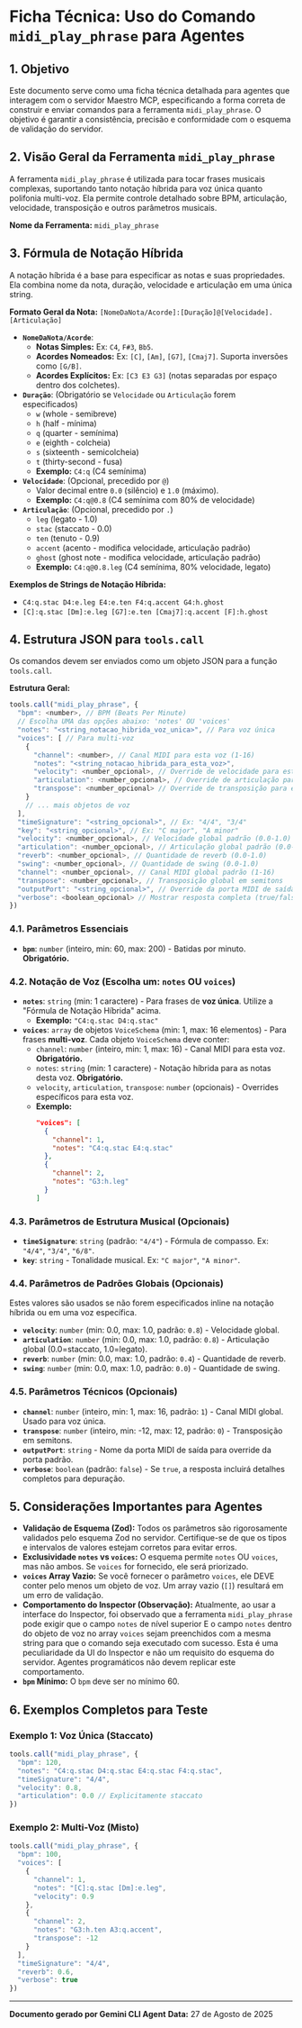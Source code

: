 # Ficha Técnica: Uso do Comando `midi_play_phrase` para Agentes

## 1. Objetivo

Este documento serve como uma ficha técnica detalhada para agentes que interagem com o servidor Maestro MCP, especificando a forma correta de construir e enviar comandos para a ferramenta `midi_play_phrase`. O objetivo é garantir a consistência, precisão e conformidade com o esquema de validação do servidor.

## 2. Visão Geral da Ferramenta `midi_play_phrase`

A ferramenta `midi_play_phrase` é utilizada para tocar frases musicais complexas, suportando tanto notação híbrida para voz única quanto polifonia multi-voz. Ela permite controle detalhado sobre BPM, articulação, velocidade, transposição e outros parâmetros musicais.

**Nome da Ferramenta:** `midi_play_phrase`

## 3. Fórmula de Notação Híbrida

A notação híbrida é a base para especificar as notas e suas propriedades. Ela combina nome da nota, duração, velocidade e articulação em uma única string.

**Formato Geral da Nota:** `[NomeDaNota/Acorde]:[Duração]@[Velocidade].[Articulação]`

*   **`NomeDaNota/Acorde`**:
    *   **Notas Simples:** Ex: `C4`, `F#3`, `Bb5`.
    *   **Acordes Nomeados:** Ex: `[C]`, `[Am]`, `[G7]`, `[Cmaj7]`. Suporta inversões como `[G/B]`.
    *   **Acordes Explícitos:** Ex: `[C3 E3 G3]` (notas separadas por espaço dentro dos colchetes).
*   **`Duração`**: (Obrigatório se `Velocidade` ou `Articulação` forem especificados)
    *   `w` (whole - semibreve)
    *   `h` (half - mínima)
    *   `q` (quarter - semínima)
    *   `e` (eighth - colcheia)
    *   `s` (sixteenth - semicolcheia)
    *   `t` (thirty-second - fusa)
    *   **Exemplo:** `C4:q` (C4 semínima)
*   **`Velocidade`**: (Opcional, precedido por `@`)
    *   Valor decimal entre `0.0` (silêncio) e `1.0` (máximo).
    *   **Exemplo:** `C4:q@0.8` (C4 semínima com 80% de velocidade)
*   **`Articulação`**: (Opcional, precedido por `.`)
    *   `leg` (legato - 1.0)
    *   `stac` (staccato - 0.0)
    *   `ten` (tenuto - 0.9)
    *   `accent` (acento - modifica velocidade, articulação padrão)
    *   `ghost` (ghost note - modifica velocidade, articulação padrão)
    *   **Exemplo:** `C4:q@0.8.leg` (C4 semínima, 80% velocidade, legato)

**Exemplos de Strings de Notação Híbrida:**

*   `C4:q.stac D4:e.leg E4:e.ten F4:q.accent G4:h.ghost`
*   `[C]:q.stac [Dm]:e.leg [G7]:e.ten [Cmaj7]:q.accent [F]:h.ghost`

## 4. Estrutura JSON para `tools.call`

Os comandos devem ser enviados como um objeto JSON para a função `tools.call`.

**Estrutura Geral:**

```javascript
tools.call("midi_play_phrase", {
  "bpm": <number>, // BPM (Beats Per Minute)
  // Escolha UMA das opções abaixo: 'notes' OU 'voices'
  "notes": "<string_notacao_hibrida_voz_unica>", // Para voz única
  "voices": [ // Para multi-voz
    {
      "channel": <number>, // Canal MIDI para esta voz (1-16)
      "notes": "<string_notacao_hibrida_para_esta_voz>",
      "velocity": <number_opcional>, // Override de velocidade para esta voz
      "articulation": <number_opcional>, // Override de articulação para esta voz
      "transpose": <number_opcional> // Override de transposição para esta voz
    }
    // ... mais objetos de voz
  ],
  "timeSignature": "<string_opcional>", // Ex: "4/4", "3/4"
  "key": "<string_opcional>", // Ex: "C major", "A minor"
  "velocity": <number_opcional>, // Velocidade global padrão (0.0-1.0)
  "articulation": <number_opcional>, // Articulação global padrão (0.0-1.0)
  "reverb": <number_opcional>, // Quantidade de reverb (0.0-1.0)
  "swing": <number_opcional>, // Quantidade de swing (0.0-1.0)
  "channel": <number_opcional>, // Canal MIDI global padrão (1-16)
  "transpose": <number_opcional>, // Transposição global em semitons
  "outputPort": "<string_opcional>", // Override da porta MIDI de saída
  "verbose": <boolean_opcional> // Mostrar resposta completa (true/false)
})
```

### 4.1. Parâmetros Essenciais

*   **`bpm`**: `number` (inteiro, min: 60, max: 200) - Batidas por minuto. **Obrigatório.**

### 4.2. Notação de Voz (Escolha um: `notes` OU `voices`)

*   **`notes`**: `string` (min: 1 caractere) - Para frases de **voz única**. Utilize a "Fórmula de Notação Híbrida" acima.
    *   **Exemplo:** `"C4:q.stac D4:q.stac"`
*   **`voices`**: `array` de objetos `VoiceSchema` (min: 1, max: 16 elementos) - Para frases **multi-voz**. Cada objeto `VoiceSchema` deve conter:
    *   `channel`: `number` (inteiro, min: 1, max: 16) - Canal MIDI para esta voz. **Obrigatório.**
    *   `notes`: `string` (min: 1 caractere) - Notação híbrida para as notas desta voz. **Obrigatório.**
    *   `velocity`, `articulation`, `transpose`: `number` (opcionais) - Overrides específicos para esta voz.
    *   **Exemplo:**
        ```json
        "voices": [
          {
            "channel": 1,
            "notes": "C4:q.stac E4:q.stac"
          },
          {
            "channel": 2,
            "notes": "G3:h.leg"
          }
        ]
        ```

### 4.3. Parâmetros de Estrutura Musical (Opcionais)

*   **`timeSignature`**: `string` (padrão: `"4/4"`) - Fórmula de compasso. Ex: `"4/4"`, `"3/4"`, `"6/8"`.
*   **`key`**: `string` - Tonalidade musical. Ex: `"C major"`, `"A minor"`.

### 4.4. Parâmetros de Padrões Globais (Opcionais)

Estes valores são usados se não forem especificados inline na notação híbrida ou em uma voz específica.

*   **`velocity`**: `number` (min: 0.0, max: 1.0, padrão: `0.8`) - Velocidade global.
*   **`articulation`**: `number` (min: 0.0, max: 1.0, padrão: `0.8`) - Articulação global (0.0=staccato, 1.0=legato).
*   **`reverb`**: `number` (min: 0.0, max: 1.0, padrão: `0.4`) - Quantidade de reverb.
*   **`swing`**: `number` (min: 0.0, max: 1.0, padrão: `0.0`) - Quantidade de swing.

### 4.5. Parâmetros Técnicos (Opcionais)

*   **`channel`**: `number` (inteiro, min: 1, max: 16, padrão: `1`) - Canal MIDI global. Usado para voz única.
*   **`transpose`**: `number` (inteiro, min: -12, max: 12, padrão: `0`) - Transposição em semitons.
*   **`outputPort`**: `string` - Nome da porta MIDI de saída para override da porta padrão.
*   **`verbose`**: `boolean` (padrão: `false`) - Se `true`, a resposta incluirá detalhes completos para depuração.

## 5. Considerações Importantes para Agentes

*   **Validação de Esquema (Zod):** Todos os parâmetros são rigorosamente validados pelo esquema Zod no servidor. Certifique-se de que os tipos e intervalos de valores estejam corretos para evitar erros.
*   **Exclusividade `notes` vs `voices`:** O esquema permite `notes` OU `voices`, mas não ambos. Se `voices` for fornecido, ele será priorizado.
*   **`voices` Array Vazio:** Se você fornecer o parâmetro `voices`, ele DEVE conter pelo menos um objeto de voz. Um array vazio (`[]`) resultará em um erro de validação.
*   **Comportamento do Inspector (Observação):** Atualmente, ao usar a interface do Inspector, foi observado que a ferramenta `midi_play_phrase` pode exigir que o campo `notes` de nível superior E o campo `notes` dentro do objeto de voz no array `voices` sejam preenchidos com a mesma string para que o comando seja executado com sucesso. Esta é uma peculiaridade da UI do Inspector e não um requisito do esquema do servidor. Agentes programáticos não devem replicar este comportamento.
*   **`bpm` Mínimo:** O `bpm` deve ser no mínimo 60.

## 6. Exemplos Completos para Teste

### Exemplo 1: Voz Única (Staccato)

```javascript
tools.call("midi_play_phrase", {
  "bpm": 120,
  "notes": "C4:q.stac D4:q.stac E4:q.stac F4:q.stac",
  "timeSignature": "4/4",
  "velocity": 0.8,
  "articulation": 0.0 // Explicitamente staccato
})
```

### Exemplo 2: Multi-Voz (Misto)

```javascript
tools.call("midi_play_phrase", {
  "bpm": 100,
  "voices": [
    {
      "channel": 1,
      "notes": "[C]:q.stac [Dm]:e.leg",
      "velocity": 0.9
    },
    {
      "channel": 2,
      "notes": "G3:h.ten A3:q.accent",
      "transpose": -12
    }
  ],
  "timeSignature": "4/4",
  "reverb": 0.6,
  "verbose": true
})
```

---

**Documento gerado por Gemini CLI Agent**
**Data:** 27 de Agosto de 2025
